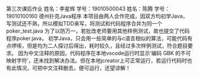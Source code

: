 第三次课后作业 
姓名：李星辉 学号：19010500043
姓名：陈腾 学号：19010100160
德州扑克Java程序
本项目由两人合作完成，因双方均初学Java，写测试还不熟，所以模拟TDD来写，将测试和代码程序合并为同一个poker_test.java
为了以防万一，若批改老师要用其他样例测试，故也提交了代码程序poker.java，
初学Java，只会用一些简单的与c语言相似的算法，可能代码有点啰嗦，但是均为二人探讨后得出，耗时较久，且经过多次样例测试，符合题目要求。
因为中文注释的原因，代码程序在本地vscode运行时显示‘编码 GBK 的不可映射字符’，还未找到解决办法。但在本地jcreator上可正常运行，若运行代码时也有此情况，可把中文注释删去，便可运行，还望谅解！